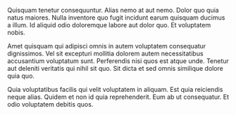 Quisquam tenetur consequuntur. Alias nemo at aut nemo. Dolor quo quia natus maiores. Nulla inventore quo fugit incidunt earum quisquam ducimus a illum. Id aliquid odio doloremque labore aut dolor quo. Et voluptatem nobis.
 Amet quisquam qui adipisci omnis in autem voluptatem consequatur dignissimos. Vel sit excepturi mollitia dolorem autem necessitatibus accusantium voluptatum sunt. Perferendis nisi quos est atque unde. Tenetur aut deleniti veritatis qui nihil sit quo. Sit dicta et sed omnis similique dolore quia quo.
 Quia voluptatibus facilis qui velit voluptatem in aliquam. Est quia reiciendis neque alias. Quidem et non id quia reprehenderit. Eum ab ut consequatur. Et odio voluptatem debitis quos.